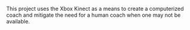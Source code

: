 This project uses the Xbox Kinect as a means to create a computerized coach and mitigate the need for a human coach when one may not be available.
